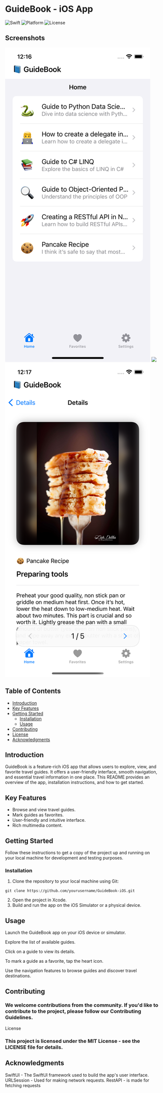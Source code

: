# GuideBook - iOS App

![Swift](https://img.shields.io/badge/Swift-5.5-orange.svg)
![Platform](https://img.shields.io/badge/Platform-iOS-brightgreen.svg)
![License](https://img.shields.io/badge/License-MIT-blue.svg)

## Screenshots

<img src="Screenshots/home.png"/>
<img src="Screenshots/details"/>
<img src="Screenshots/step.png"/>



## Table of Contents

- [Introduction](#introduction)
- [Key Features](#key-features)
- [Getting Started](#getting-started)
  - [Installation](#installation)
  - [Usage](#usage)
- [Contributing](#contributing)
- [License](#license)
- [Acknowledgments](#acknowledgments)

## Introduction

GuideBook is a feature-rich iOS app that allows users to explore, view, and favorite travel guides. It offers a user-friendly interface, smooth navigation, and essential travel information in one place. This README provides an overview of the app, installation instructions, and how to get started.

## Key Features

- Browse and view travel guides.
- Mark guides as favorites.
- User-friendly and intuitive interface.
- Rich multimedia content.

## Getting Started

Follow these instructions to get a copy of the project up and running on your local machine for development and testing purposes.

### Installation

1. Clone the repository to your local machine using Git:

```shell
git clone https://github.com/yourusername/GuideBook-iOS.git
```

2. Open the project in Xcode.
3. Build and run the app on the iOS Simulator or a physical device.

## Usage

Launch the GuideBook app on your iOS device or simulator.

Explore the list of available guides.

Click on a guide to view its details.

To mark a guide as a favorite, tap the heart icon.

Use the navigation features to browse guides and discover travel destinations.

## Contributing

### We welcome contributions from the community. If you'd like to contribute to the project, please follow our Contributing Guidelines.
License

### This project is licensed under the MIT License - see the LICENSE file for details.

## Acknowledgments

SwiftUI - The SwiftUI framework used to build the app's user interface.
URLSession - Used for making network requests.
RestAPI - is made for fetching requests
